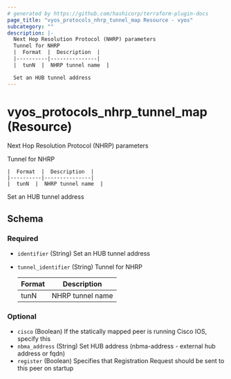 ```yaml
---
# generated by https://github.com/hashicorp/terraform-plugin-docs
page_title: "vyos_protocols_nhrp_tunnel_map Resource - vyos"
subcategory: ""
description: |-
  Next Hop Resolution Protocol (NHRP) parameters
  Tunnel for NHRP
  |  Format  |  Description  |
  |----------|---------------|
  |  tunN  |  NHRP tunnel name  |

  Set an HUB tunnel address
---
```


# vyos_protocols_nhrp_tunnel_map (Resource)

Next Hop Resolution Protocol (NHRP) parameters

Tunnel for NHRP

    |  Format  |  Description  |
    |----------|---------------|
    |  tunN  |  NHRP tunnel name  |

Set an HUB tunnel address



<!-- schema generated by tfplugindocs -->
## Schema

### Required

- `identifier` (String) Set an HUB tunnel address
- `tunnel_identifier` (String) Tunnel for NHRP

    |  Format  |  Description  |
    |----------|---------------|
    |  tunN  |  NHRP tunnel name  |

### Optional

- `cisco` (Boolean) If the statically mapped peer is running Cisco IOS, specify this
- `nbma_address` (String) Set HUB address (nbma-address - external hub address or fqdn)
- `register` (Boolean) Specifies that Registration Request should be sent to this peer on startup
